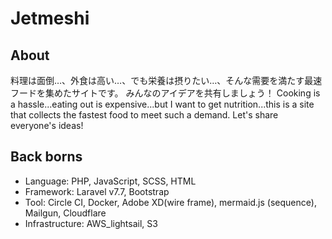 # Jetmeshi

## About

料理は面倒…、外食は高い…、でも栄養は摂りたい…、そんな需要を満たす最速フードを集めたサイトです。
みんなのアイデアを共有しましょう！
Cooking is a hassle...eating out is expensive...but I want to get nutrition...this is a site that collects the fastest food to meet such a demand.
Let's share everyone's ideas!

## Back borns

+ Language: PHP, JavaScript, SCSS, HTML
+ Framework: Laravel v7.7, Bootstrap
+ Tool: Circle CI, Docker, Adobe XD(wire frame), mermaid.js (sequence), Mailgun, Cloudflare
+ Infrastructure: AWS_lightsail, S3
